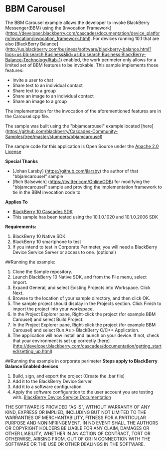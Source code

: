 # BBM Carousel

The BBM Carousel example allows the developer to invoke BlackBerry Messenger(BBM)
using the [Invocation Framework] (https://developer.blackberry.com/cascades/documentation/device_platform/invocation/invocation_framework.html).  For devices running 10.1 that are also [BlackBerry Balance] (http://us.blackberry.com/business/software/blackberry-balance.html?lpos=us:bb:search:Business&lid=us:bb:search:Business:BlackBerry-Balance-Technology#tab-1) enabled, the work perimeter only allows for a limited set of BBM features to be invokable. This sample implements those features:

- Invite a user to chat 
- Share text to an individual contact
- Share text to a group 
- Share an image to an individual contact 
- Share an image to a group 

The implementation for the invocation of the aforementioned features are in the Carousel.cpp file.

The sample was built using the "bbjamcarousel" example located [here] (https://github.com/blackberry/Cascades-Community-Samples/tree/master/stumpers/bbjamcarousel)

The sample code for this application is Open Source under the [Apache 2.0 License](http://www.apache.org/licenses/LICENSE-2.0.html)

**Special Thanks**

- [Johan Larsby] (https://github.com/jlarsby) the author of that "bbjamcarousel" sample
- [Rich Balsewich] (https://twitter.com/OnlineODB) for modifying the "bbjamcarousel" sample and providing the implementation framework to tie in the BBM invocation code to

**Applies To**

* [BlackBerry 10 Cascades SDK](http://developer.blackberry.com/cascades/)
* This sample has been tested using the 10.1.0.1020 and 10.1.0.2006 SDK


**Requirements:**

1. BlackBerry 10 Native SDK
2. BlackBerry 10 smartphone to test
3. If you intend to test in Corporate Perimeter, you will need a BlackBerry Device Service Server or access to one. (optional)


##Running the example:

1. Clone the Sample repository.
2. Launch BlackBerry 10 Native SDK, and from the File menu, select Import.
3. Expand General, and select Existing Projects into Workspace. Click Next.
4. Browse to the location of your sample directory, and then click OK.
5. The sample project should display in the Projects section. 
   Click Finish to import the project into your workspace.
6. In the Project Explorer pane, Right-click the project (for example BBM Carousel) 
   and select Build Project.
7. In the Project Explorer pane, Right-click the project (for example BBM Carousel) 
   and select Run As > BlackBerry C/C++ Application.
8. The application will now install and launch on your device. If not, check that your environment is set up correctly [here] (http://developer.blackberry.com/cascades/documentation/getting_started/setting_up.html)

##Running the example in corporate perimeter 
**Steps apply to BlackBerry Balance Enabled devices**

1. Build, sign, and export the project (Create the .bar file)
2. Add it to the BlackBerry Device Server.
3. Add it to a software configuration.
2. Apply the software configuration to the user account you are testing with. [BlackBerry Device Service Documentation](http://docs.blackberry.com/en/admin/subcategories/?userType=2&category=BlackBerry+Device+Service)


THE SOFTWARE IS PROVIDED "AS IS", WITHOUT WARRANTY OF ANY KIND, EXPRESS OR IMPLIED, INCLUDING BUT NOT LIMITED TO THE WARRANTIES OF MERCHANTABILITY, FITNESS FOR A PARTICULAR PURPOSE AND NONINFRINGEMENT. IN NO EVENT SHALL THE AUTHORS OR COPYRIGHT HOLDERS BE LIABLE FOR ANY CLAIM, DAMAGES OR OTHER LIABILITY, WHETHER IN AN ACTION OF CONTRACT, TORT OR OTHERWISE, ARISING FROM, OUT OF OR IN CONNECTION WITH THE SOFTWARE OR THE USE OR OTHER DEALINGS IN THE SOFTWARE.